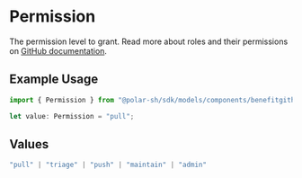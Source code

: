 # Permission

The permission level to grant. Read more about roles and their permissions on [GitHub documentation](https://docs.github.com/en/organizations/managing-user-access-to-your-organizations-repositories/managing-repository-roles/repository-roles-for-an-organization#permissions-for-each-role).

## Example Usage

```typescript
import { Permission } from "@polar-sh/sdk/models/components/benefitgithubrepositoryproperties.js";

let value: Permission = "pull";
```

## Values

```typescript
"pull" | "triage" | "push" | "maintain" | "admin"
```